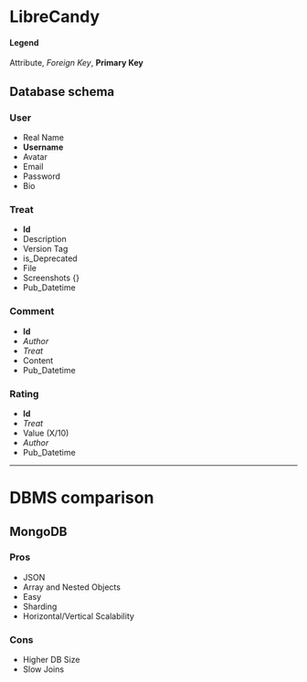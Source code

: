 # LibreCandy

#### Legend

Attribute, *Foreign Key*, **Primary Key**

## Database schema

### User

- Real Name
- **Username**
- Avatar
- Email
- Password
- Bio

### Treat

- **Id**
- Description
- Version Tag
- is_Deprecated
- File
- Screenshots {}
- Pub_Datetime

### Comment

- **Id**
- *Author*
- *Treat*
- Content
- Pub_Datetime

### Rating

- **Id**
- *Treat*
- Value (X/10)
- *Author*
- Pub_Datetime

***

# DBMS comparison

## MongoDB

### Pros

- JSON
- Array and Nested Objects
- Easy
- Sharding
- Horizontal/Vertical Scalability

### Cons

- Higher DB Size
- Slow Joins
